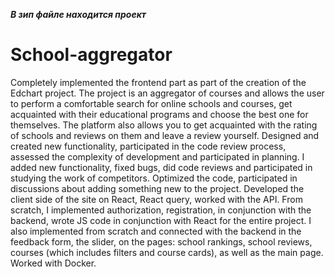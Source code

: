 ***В зип файле находится проект***

# School-aggregator
Completely implemented the frontend part as part of the creation of the Edchart project.
The project is an aggregator of courses and allows the user to perform a comfortable search for online schools and courses, get acquainted with their educational programs and choose the best one for themselves. The platform also allows you to get acquainted with the rating of schools and reviews on them and leave a review yourself.
Designed and created new functionality, participated in the code review process, assessed the complexity of development and participated in planning.
I added new functionality, fixed bugs, did code reviews and participated in studying the work of competitors. Optimized the code, participated in discussions about adding something new to the project. Developed the client side of the site on React, React query, worked with the API. From scratch, I implemented authorization, registration, in conjunction with the backend, wrote JS code in conjunction with React for the entire project. I also implemented from scratch and connected with the backend in the feedback form, the slider, on the pages: school rankings, school reviews, courses (which includes filters and course cards), as well as the main page. Worked with Docker.
